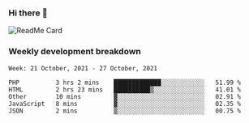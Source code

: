 ### Hi there 👋

<!--
**itzcy/itzcy** is a ✨ _special_ ✨ repository because its `README.md` (this file) appears on your GitHub profile.

Here are some ideas to get you started:

- 🔭 I’m currently working on ...
- 🌱 I’m currently learning ...
- 👯 I’m looking to collaborate on ...
- 🤔 I’m looking for help with ...
- 💬 Ask me about ...
- 📫 How to reach me: ...
- 😄 Pronouns: ...
- ⚡ Fun fact: ...
-->
![ReadMe Card](https://github-readme-stats.vercel.app/api?username=itzcy&show_icons=true&title_color=2d3198&icon_color=797cb8&text_color=24292e&bg_color=f6f8fa)

### Weekly development breakdown
<!--START_SECTION:waka-->
```text
Week: 21 October, 2021 - 27 October, 2021

PHP          3 hrs 2 mins    █████████████░░░░░░░░░░░░   51.99 % 
HTML         2 hrs 23 mins   ██████████▒░░░░░░░░░░░░░░   41.01 % 
Other        10 mins         ▓░░░░░░░░░░░░░░░░░░░░░░░░   02.91 % 
JavaScript   8 mins          ▓░░░░░░░░░░░░░░░░░░░░░░░░   02.35 % 
JSON         2 mins          ▒░░░░░░░░░░░░░░░░░░░░░░░░   00.75 % 
```
<!--END_SECTION:waka-->
